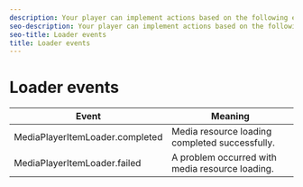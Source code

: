 ```yaml
---
description: Your player can implement actions based on the following events:
seo-description: Your player can implement actions based on the following events:
seo-title: Loader events
title: Loader events
---
```


# Loader events

<table frame="all" colsep="1" rowsep="1" id="table_717F608B4AEF4DD7AE7CEBE12B94E2D5"> 
 <tgroup cols="2" colsep="1" rowsep="1" class="FormatA"> 
  <colspec colnum="1" colname="1" colwidth="41*" /> 
  <colspec colnum="2" colname="2" colwidth="59*" /> 
  <thead> 
   <tr rowsep="1"> 
    <th colname="1" class="entry">Event </th> 
    <th colname="2" class="entry">Meaning </th> 
   </tr>
  </thead> 
  <tbody> 
   <tr rowsep="1"> 
    <td colname="1"><span class="codeph">MediaPlayerItemLoader.completed</span></td> 
    <td colname="2">Media resource loading completed successfully. </td> 
   </tr> 
   <tr rowsep="1"> 
    <td colname="1"><span class="codeph">MediaPlayerItemLoader.failed</span></td> 
    <td colname="2">A problem occurred with media resource loading. </td> 
   </tr> 
  </tbody> 
 </tgroup> 
</table>


